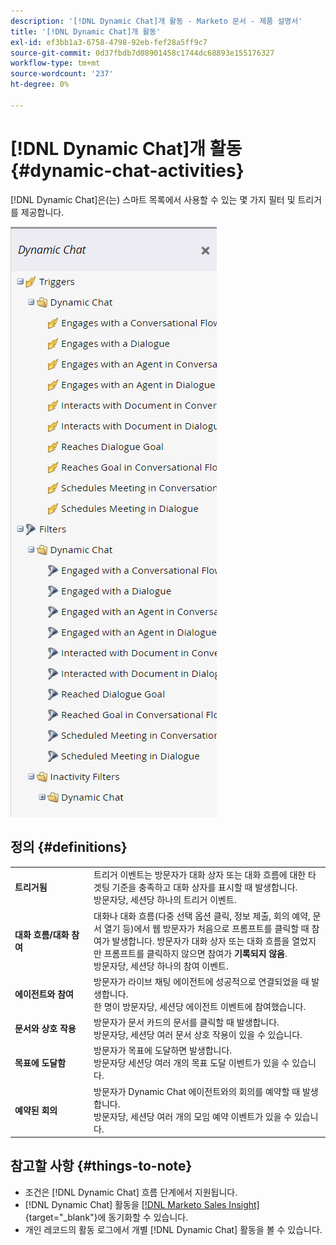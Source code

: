 ```yaml
---
description: '[!DNL Dynamic Chat]개 활동 - Marketo 문서 - 제품 설명서'
title: '[!DNL Dynamic Chat]개 활동'
exl-id: ef3bb1a3-6758-4798-92eb-fef28a5ff9c7
source-git-commit: 0d37fbdb7d08901458c1744dc68893e155176327
workflow-type: tm+mt
source-wordcount: '237'
ht-degree: 0%

---
```


# [!DNL Dynamic Chat]개 활동 {#dynamic-chat-activities}

[!DNL Dynamic Chat]은(는) 스마트 목록에서 사용할 수 있는 몇 가지 필터 및 트리거를 제공합니다.

![](assets/dynamic-chat-activities-1.png)

## 정의 {#definitions}

<table>
<thead>
<tbody>
  <tr>
    <td style="width:25%"><b>트리거됨</b></td>
    <td>트리거 이벤트는 방문자가 대화 상자 또는 대화 흐름에 대한 타겟팅 기준을 충족하고 대화 상자를 표시할 때 발생합니다.
    <br>방문자당, 세션당 하나의 트리거 이벤트.</td>
  </tr>
  <tr>
    <td style="width:25%"><b>대화 흐름/대화 참여</b></td>
    <td>대화나 대화 흐름(다중 선택 옵션 클릭, 정보 제출, 회의 예약, 문서 열기 등)에서 웹 방문자가 처음으로 프롬프트를 클릭할 때 참여가 발생합니다. 방문자가 대화 상자 또는 대화 흐름을 열었지만 프롬프트를 클릭하지 않으면 참여가 <b>기록되지 않음</b>. 
    <br>방문자당, 세션당 하나의 참여 이벤트.</td>
  </tr>
   <tr>
    <td style="width:25%"><b>에이전트와 참여</b></td>
    <td>방문자가 라이브 채팅 에이전트에 성공적으로 연결되었을 때 발생합니다.
    <br>한 명이 방문자당, 세션당 에이전트 이벤트에 참여했습니다.</td>
  </tr>
  <tr>
    <td style="width:25%"><b>문서와 상호 작용</b></td>
    <td>방문자가 문서 카드의 문서를 클릭할 때 발생합니다.
    <br>방문자당, 세션당 여러 문서 상호 작용이 있을 수 있습니다.</td>
  </tr>
  <tr>
    <td style="width:25%"><b>목표에 도달함</b></td>
    <td>방문자가 목표에 도달하면 발생합니다. <br>방문자당 세션당 여러 개의 목표 도달 이벤트가 있을 수 있습니다.</td>
  </tr>
  <tr>
    <td style="width:25%"><b>예약된 회의</b></td>
    <td>방문자가 Dynamic Chat 에이전트와의 회의를 예약할 때 발생합니다.
    <br>방문자당, 세션당 여러 개의 모임 예약 이벤트가 있을 수 있습니다.</td>
  </tr>
</tbody>
</table>

## 참고할 사항 {#things-to-note}

* 조건은 [!DNL Dynamic Chat] 흐름 단계에서 지원됩니다.
* [!DNL Dynamic Chat] 활동을 [[!DNL Marketo Sales Insight]](/help/marketo/product-docs/marketo-sales-insight/msi-for-salesforce/features/dynamic-chat-integration.md){target="_blank"}에 동기화할 수 있습니다.
* 개인 레코드의 활동 로그에서 개별 [!DNL Dynamic Chat] 활동을 볼 수 있습니다.
